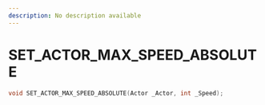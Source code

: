 ```yaml
---
description: No description available 
---
```


# SET_ACTOR_MAX_SPEED_ABSOLUTE

```cpp
void SET_ACTOR_MAX_SPEED_ABSOLUTE(Actor _Actor, int _Speed);
```